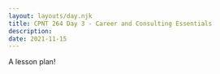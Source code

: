 ```yaml
---
layout: layouts/day.njk
title: CPNT 264 Day 3 - Career and Consulting Essentials
description: 
date: 2021-11-15
---
```


A lesson plan!